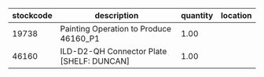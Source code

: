 |stockcode|description|quantity|location|
|---------|-----------|--------|--------|
|19738|Painting Operation to Produce 46160_P1|1.00||
|46160|ILD-D2-QH Connector Plate [SHELF: DUNCAN]|1.00||
